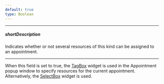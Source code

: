 ```yaml
---
default: true
type: Boolean
---
```

---
##### shortDescription
Indicates whether or not several resources of this kind can be assigned to an appointment.

---
When this field is set to true, the [TagBox](/api-reference/10%20UI%20Widgets/dxTagBox '/Documentation/ApiReference/UI_Widgets/dxTagBox/') widget is used in the Appointment popup window to specify resources for the current appointment. Alternatively, the [SelectBox](/api-reference/10%20UI%20Widgets/dxSelectBox '/Documentation/ApiReference/UI_Widgets/dxSelectBox/') widget is used.